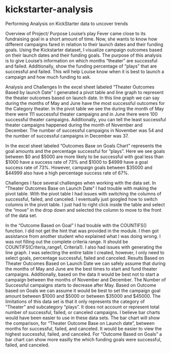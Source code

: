 # kickstarter-analysis
Performing Analysis on KickStarter data to uncover trends 

Overview of Project/ Purpose 
Louise’s play Fever came close to its fundraising goal in a short amount of time. Now, she wants to know how different campaigns fared in relation to their launch dates and their funding goals. Using the Kickstarter dataset, I visualize campaign outcomes based on their launch dates and their funding goals. The purpose of this analysis is to give Louise’s information on which months “theater” are successful and failed. Additionally, show the funding percentage of “plays” that are successful and failed. This will help Louise know when it is best to launch a campaign and how much funding to ask.

Analysis and Challenges
In the excel sheet labeled “Theater Outcomes Based by launch Date” I generated a pivot table and line graph to represent the theater outcomes based on launch date. In this line graph we can say during the months of May and June have the most successful outcomes for the Category theater. In the pivot table we see the during the month of May there were 111 successful theater campaigns and in June there were 100 successful theater campaigns. Additionally, you can tell the least successful theater campaigns happened during the month of November and December. The number of successful campaigns in November was 54 and the number of successful campaigns in December was 37. 

 
In the excel sheet labeled “Outcomes Base on Goals Chart” represents the goal amounts and the percentage successful for “plays”. Here we see goals between $0 and $5000 are more likely to be successful with goal less than $1000 have a success rate of 73% and $1000 to $4999 have a goal success rate of 73%. However, campaign goals between $35000 and $44999 also have a high percentage success rate of 67%.  

Challenges
I face several challenges when working with the data set. In “Theater Outcomes Base on Launch Date” I had trouble with making the pivot table. With the pivot table I had issues with switching the columns of successful, failed, and canceled. I eventually just googled how to switch columns in the pivot table. I just had to right click inside the table and select the “move” in the drop down and selected the column to move to the front of the data set. 

In the “Outcome Based on Goal” I had trouble with the COUNTIFS() function. I did not get the hint that was provided in the module. I then got assistance from another student who explained what I was doing wrong. I was not filling out the complete criteria range. It should be COUNTIFS(Criteria_range1, Criteria1). I also had issues with generating the line graph. I was selecting the entire table I created, however, I only need to select goals, percentage successful, failed and canceled. 
Results 
Based on Theater Outcomes Based on Launch Date we can safely assume that during the months of May and June are the best times to start and fund theater campaigns. Additionally, based on the data it would be best not to start a campaign between the months of November and December. The Number of Successful campaigns starts to decrease after May. Based on Outcome based on Goals we can assume it would be best to set the campaign goal amount between $1000 and $5000 or between $35000 and $45000. The limitations of this data set is that it only represents the category of “Theater” and subcategory “plays”. It does not account or represent total number of successful, failed, or canceled campaigns. I believe bar charts would have been easier to use in these data sets. The bar chart will show the comparison, for “Theater Outcome Base on Launch date”, between months for successful, failed, and canceled. It would be easier to view the highest successful, failed, and canceled. For “Outcome Based on Goals” a bar chart can show more easilly the which funding goals were successful, failed, and canceled.

